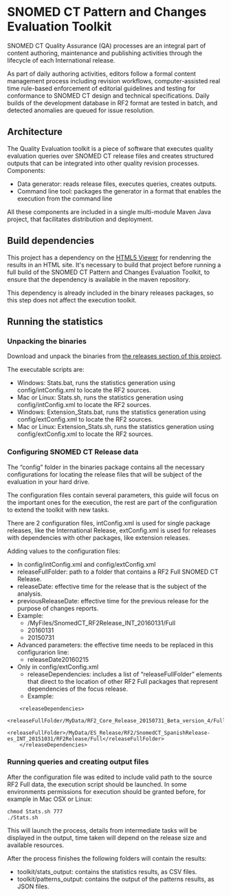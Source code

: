 # SNOMED CT Pattern and Changes Evaluation Toolkit

SNOMED CT Quality Assurance (QA) processes are an integral part of content authoring, maintenance and publishing activities through the lifecycle of each International release.

As part of daily authoring activities, editors follow a formal content management process including revision workflows, computer-assisted real time rule-based enforcement of editorial guidelines and testing for conformance to SNOMED CT design and technical specifications. Daily builds of the development database in RF2 format are tested in batch, and detected anomalies are queued for issue resolution.

## Architecture

The Quality Evaluation toolkit is a piece of software that executes quality evaluation queries over SNOMED CT release files and creates structured outputs that can be integrated into other quality revision processes.
Components:

* Data generator: reads release files, executes queries, creates outputs.
* Command line tool: packages the generator in a format that enables the execution from the command line

All these components are included in a single multi-module Maven Java project, that facilitates distribution and deployment.

## Build dependencies

This project has a dependency on the [HTML5 Viewer](https://github.com/termMed/sct-stats-viewer) for rendenring the results in an HTML site. It's necessary to build that project before running a full build of the SNOMED CT Pattern and Changes Evaluation Toolkit, to ensure that the dependency is available in the maven repository.

This dependency is already included in the binary releases packages, so this step does not affect the execution toolkit.

## Running the statistics 

### Unpacking the binaries

Download and unpack the binaries from [the releases section of this project](https://github.com/termMed/sct-statistics-qa/releases).

The executable scripts are:

* Windows: Stats.bat, runs the statistics generation using config/intConfig.xml to locate the RF2 sources.
* Mac or Linux: Stats.sh, runs the statistics generation using config/intConfig.xml to locate the RF2 sources.
* Windows: Extension_Stats.bat, runs the statistics generation using config/extConfig.xml to locate the RF2 sources.
* Mac or Linux: Extension_Stats.sh, runs the statistics generation using config/extConfig.xml to locate the RF2 sources.
	
###	Configuring SNOMED CT Release data

The “config” folder in the binaries package contains all the necessary configurations for locating the release files that will be subject of the evaluation in your hard drive.

The configuration files contain several parameters, this guide will focus on the important ones for the execution, the rest are part of the configuration to extend the toolkit with new tasks.

There are 2 configuration files, intConfig.xml is used for single package releases, like the International Release, extConfig.xml is used for releases with dependencies with other packages, like extension releases.

Adding values to the configuration files:

*	In config/intConfig.xml and config/extConfig.xml
  * releaseFullFolder: path to a folder that contains a RF2 Full SNOMED CT Release.
  * releaseDate: effective time for the release that is the subject of the analysis.
  * previousReleaseDate: effective time for the previous release for the purpose of changes reports.
  * Example:
    * <releaseFullFolder>/MyFiles/SnomedCT_RF2Release_INT_20160131/Full</releaseFullFolder>
    * <releaseDate>20160131</releaseDate>
    * <previousReleaseDate>20150731</previousReleaseDate>
  * Advanced parameters: the effective time needs to be replaced in this configurarion line:
    * <param><name>releaseDate</name><value>20160215</value></param>
* Only in config/extConfig.xml
  * releaseDependencies: includes a list of “releaseFullFolder” elements that direct to the location of other RF2 Full packages that represent dependencies of the focus release.
  * Example:
```
    <releaseDependencies>
      <releaseFullFolder/MyData/RF2_Core_Release_20150731_Beta_version_4/Full</releaseFullFolder>
      <releaseFullFolder>/MyData/ES_Release/RF2/SnomedCT_SpanishRelease-es_INT_20151031/RF2Release/Full</releaseFullFolder>
    </releaseDependencies>
```
###	Running queries and creating output files

After the configuration file was edited to include valid path to the source RF2 Full data, the execution script should be launched. In some environments permissions for execution should be granted before, for example in Mac OSX or Linux:

```
chmod Stats.sh 777
./Stats.sh
```

This will launch the process, details from intermediate tasks will be displayed in the output, time taken will depend on the release size and available resources.

After the process finishes the following folders will contain the results:

* toolkit/stats_output: contains the statistics results, as CSV files.
* toolkit/patterns_output: contains the output of the patterns results, as JSON files.
